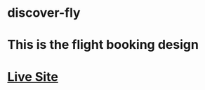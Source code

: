 # discover-fly
# This is the flight booking design
# <a href="https://milonjpi.github.io/discover-fly/index.html">Live Site</a>
